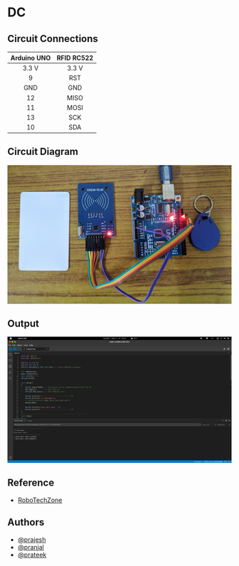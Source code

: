 # DC

## Circuit Connections

| Arduino UNO | RFID RC522 |
| :---------: | :--------: |
| 3.3 V       | 3.3 V      |
| 9           | RST        |
| GND         | GND        |
| 12          | MISO       |
| 11          | MOSI       |
| 13          | SCK        |
| 10          | SDA        |

## Circuit Diagram

![Circuit Diagram](./assets/ckt.jpg?raw=true "circuit_diagram")

## Output

![Output](./assets/output.png?raw=true "Output")

## Reference

- [RoboTechZone](https://youtu.be/xPiFnHF_Nzw)

## Authors

- [@prajesh](https://github.com/prajeshElEvEn)
- [@pranjal](https://github.com/PranjalAgarwal04)
- [@prateek](https://www.linkedin.com/in/prateek-dhar-dubey-7b367b191/)
